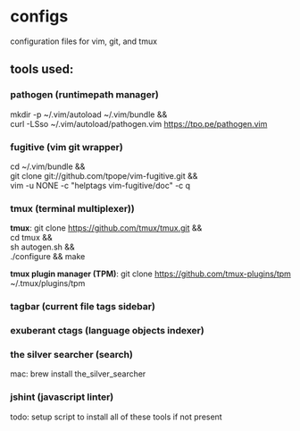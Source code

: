# configs
configuration files for vim, git, and tmux

## tools used:

### pathogen (runtimepath manager)
mkdir -p ~/.vim/autoload ~/.vim/bundle && \
curl -LSso ~/.vim/autoload/pathogen.vim https://tpo.pe/pathogen.vim

### fugitive (vim git wrapper)
cd ~/.vim/bundle && \
git clone git://github.com/tpope/vim-fugitive.git && \
vim -u NONE -c "helptags vim-fugitive/doc" -c q

### tmux (terminal multiplexer))
**tmux**: git clone https://github.com/tmux/tmux.git && \
cd tmux && \
sh autogen.sh && \
./configure && make

**tmux plugin manager (TPM)**: git clone https://github.com/tmux-plugins/tpm ~/.tmux/plugins/tpm

### tagbar (current file tags sidebar)

### exuberant ctags (language objects indexer)

### the silver searcher (search)
mac: brew install the_silver_searcher

### jshint (javascript linter)

todo:
setup script to install all of these tools if not present
